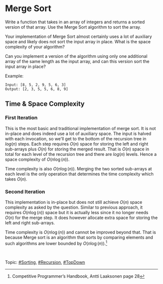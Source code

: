 # Merge Sort
Write a function that takes in an array of integers and returns a sorted version of that array. 
Use the Merge Sort algorithm to sort the array.

Your implementation of Merge Sort almost certainly uses a lot of auxiliary space and likely does not 
sort the input array in place. What is the space complexity of your algorithm? 

Can you implement a version of the algorithm using only one additional array of the same length 
as the input array, and can this version sort the input array in place?

Example:
```
Input: [8, 5, 2, 9, 5, 6, 3]
Output: [2, 3, 5, 5, 6, 8, 9]
```

## Time & Space Complexity

### First Iteration
This is the most basic and traditional implementation of merge sort. It is not in-place and does
indeed use a lot of auxiliary space. The input is halved with each invocation, so we'll get to the
bottom of the recursion tree in $log(n)$ steps. Each step requires $O(n)$ space for storing the
left and right sub-arrays plus $O(n)$ for storing the merged result. That is $O(n)$ space
in total for each level of the recursion tree and there are $log(n)$ levels. Hence a space
complexity of $O(n\log{(n)})$.

Time complexity is also $O(n\log{(n)})$. Merging the two sorted sub-arrays at each level is the only
operation that determines the time complexity which takes $O(n)$.

### Second Iteration
This implementation is in-place but does not still achieve $O(n)$ space complexity as asked by the
question. Similar to previous approach, it requires $O(n\log{(n)})$ space but it is actually less
since it no longer needs $O(n)$ for the merge step. It does however allocate extra space for storing
the left and right sub-arrays.

Time complexity is $O(n\log{(n)})$ and cannot be improved beyond that. That is because Merge sort is
an algorithm that sorts by comparing elements and such algorithms are lower bounded by
$O(n\log{(n)})$.[^1]

</br>

Topic: [#Sorting](), [#Recursion](), [#TopDown]()

[^1]: Competitive Programmer’s Handbook, Antti Laaksonen page 28